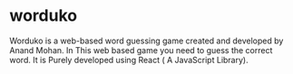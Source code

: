 # worduko
Worduko is a web-based word guessing game created and developed by Anand Mohan. In This web based game you need to guess the correct word. It is Purely developed using React ( A JavaScript Library).
